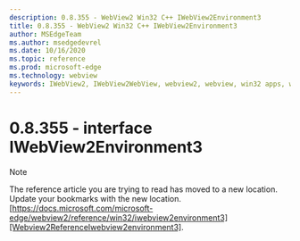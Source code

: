 ```yaml
---
description: 0.8.355 - WebView2 Win32 C++ IWebView2Environment3
title: 0.8.355 - WebView2 Win32 C++ IWebView2Environment3
author: MSEdgeTeam
ms.author: msedgedevrel
ms.date: 10/16/2020
ms.topic: reference
ms.prod: microsoft-edge
ms.technology: webview
keywords: IWebView2, IWebView2WebView, webview2, webview, win32 apps, win32, edge
---
```


# 0.8.355 - interface IWebView2Environment3 

> [!NOTE]
> The reference article you are trying to read has moved to a new location.  
> Update your bookmarks with the new location.  
> [https://docs.microsoft.com/microsoft-edge/webview2/reference/win32/iwebview2environment3][Webview2ReferenceIwebview2environment3].  

[Webview2ReferenceIwebview2environment3]: /microsoft-edge/webview2/reference/win32/iwebview2environment3 "interface IWebView2Environment3 | Microsoft Docs"
